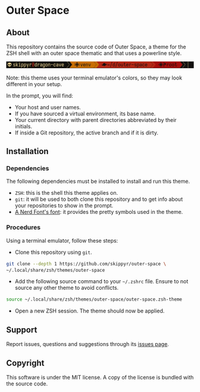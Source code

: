 # Outer Space
## About
This repository contains the source code of Outer Space, a theme for the ZSH shell with an outer space thematic and that uses a powerline style.

![](preview.webp)

Note: this theme uses your terminal emulator's colors, so they may look different in your setup.

In the prompt, you will find:

- Your host and user names.
- If you have sourced a virtual environment, its base name.
- Your current directory with parent directories abbreviated by their initials.
- If inside a Git repository, the active branch and if it is dirty.

## Installation
### Dependencies
The following dependencies must be installed to install and run this theme.

- `ZSH`: this is the shell this theme applies on.
- `git`: it will be used to both clone this repository and to get info about your repositories to show in the prompt.
- [A Nerd Font's font](https://www.nerdfonts.com/font-downloads): it provides the pretty symbols used in the theme.

### Procedures
Using a terminal emulator, follow these steps:

- Clone this repository using `git`.

```bash
git clone --depth 1 https://github.com/skippyr/outer-space \
~/.local/share/zsh/themes/outer-space
```

- Add the following source command to your `~/.zshrc` file. Ensure to not source any other theme to avoid conflicts.

```bash
source ~/.local/share/zsh/themes/outer-space/outer-space.zsh-theme
```

- Open a new ZSH session. The theme should now be applied.

## Support
Report issues, questions and suggestions through its [issues page](https://github.com/skippyr/outer-space/issues).

## Copyright
This software is under the MIT license. A copy of the license is bundled with the source code.
